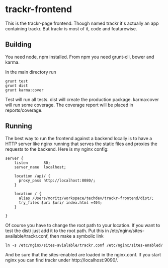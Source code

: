 trackr-frontend
==============
This is the trackr-page frontend. Though named trackr it's actually an app containing trackr. But trackr is most of it, code and featurewise.

Building
--------
You need node, npm installed. From npm you need grunt-cli, bower and karma.

In the main directory run

    grunt test
    grunt dist
    grunt karma:cover

Test will run all tests. dist will create the production package. karma:cover will run some coverage. The coverage report will be placed in reports/coverage.

Running
-------
The best way to run the frontend against a backend locally is to have a HTTP server like nginx running that serves the static files and proxies the requests to the backend.
Here is my nginx config:


    server {
        listen       80;
        server_name  localhost;

        location /api/ {
          proxy_pass http://localhost:8080/;
        }

        location / {
          alias /Users/moritz/workspace/techdev/trackr-frontend/dist/;
          try_files $uri $uri/ index.html =404;
        }

    }

Of course you have to change the root path to your location. If you want to test the dist/ just add it to the root path.
Put this in /etc/nginx/sites-available/trackr.conf, then make a symbolic link

    ln -s /etc/nginx/sites-avialable/trackr.conf /etc/nginx/sites-enabled/

And be sure that the sites-enabled are loaded in the nginx.conf. If you start nginx you can find trackr under http://localhost:9090/.
